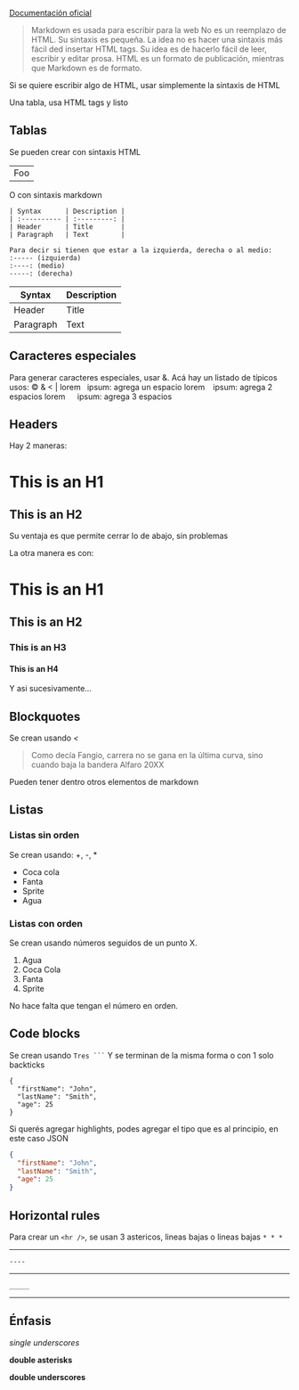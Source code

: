 [Documentación oficial](https://daringfireball.net/projects/markdown/syntax)

>    Markdown es usada para escribir para la web
 >  No es un reemplazo de HTML. Su sintaxis es pequeña. La idea no es hacer una sintaxis más fácil ded insertar HTML tags. Su idea es de hacerlo fácil de leer, escribir y editar prosa.
>   HTML es un formato de publicación, mientras que Markdown es de formato. 

Si se quiere escribir algo de HTML, usar simplemente la sintaxis de HTML


Una tabla, usa HTML tags y listo
## Tablas
Se pueden crear con sintaxis HTML

<table>
    <tr>
        <td>Foo</td>
    </tr>
</table>

O con sintaxis markdown
```
| Syntax      | Description |
| :---------- | :---------: |
| Header      | Title       |
| Paragraph   | Text        |

Para decir si tienen que estar a la izquierda, derecha o al medio:
:----- (izquierda)
:----: (medio)
-----: (derecha)
```

| Syntax    | Description |
| --------- | ----------- |
| Header    | Title       |
| Paragraph | Text        |

## Caracteres especiales
Para generar caracteres especiales, usar &. Acá hay un listado de típicos usos:
&copy;
&amp;
&lt;
&#124;
lorem &nbsp; ipsum: agrega un espacio
lorem &ensp; ipsum: agrega 2 espacios
lorem &emsp; ipsum: agrega 3 espacios

## Headers

Hay 2 maneras:

This is an H1
==============

This is an H2
---------------------

Su ventaja es que permite cerrar lo de abajo, sin problemas

La otra manera es con:

# This is an H1
## This is an H2
### This is an H3

#### This is an H4

Y asi sucesivamente...

## Blockquotes

Se crean usando *&lt;*

> Como decía Fangio, carrera no se gana en la última curva, sino cuando baja la bandera
> Alfaro 20XX

Pueden tener dentro otros elementos de markdown

## Listas

### Listas sin orden

Se crean usando: +, -, *
+ Coca cola
+ Fanta
+ Sprite
+ Agua

### Listas con orden

Se crean usando números seguidos de un punto X.

1. Agua
2. Coca Cola
3. Fanta
4. Sprite

No hace falta que tengan el número en orden.


## Code blocks

Se crean usando ` Tres ``` ` Y se terminan de la misma forma o con 1 solo backticks
```
{
  "firstName": "John",
  "lastName": "Smith",
  "age": 25
}
```

Si querés agregar highlights, podes agregar el tipo que es al principio, en este caso JSON

```json
{
  "firstName": "John",
  "lastName": "Smith",
  "age": 25
}
```

## Horizontal rules

Para crear un `<hr />`, se usan 3 astericos, lineas bajas o lineas bajas
`* * * `

*****

`----`

------

`_____`
_________

## Énfasis


_single underscores_ 

**double asterisks**

__double underscores__
